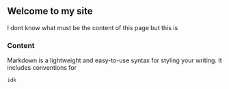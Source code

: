 ## Welcome to my site

I dont know what must be the content of this page but this is

### Content

Markdown is a lightweight and easy-to-use syntax for styling your writing. It includes conventions for

```markdown
idk
```
